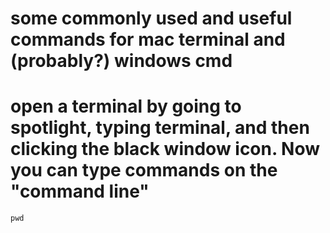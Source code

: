 # some commonly used and useful commands for mac terminal and (probably?) windows cmd

# open a terminal by going to spotlight, typing terminal, and then clicking the black window icon. Now you can type commands on the "command line"

```
pwd
```
